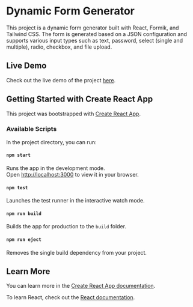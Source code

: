 # Dynamic Form Generator

This project is a dynamic form generator built with React, Formik, and Tailwind CSS. The form is generated based on a JSON configuration and supports various input types such as text, password, select (single and multiple), radio, checkbox, and file upload.

## Live Demo

Check out the live demo of the project [here](https://mydynamicform.netlify.app/).

## Getting Started with Create React App

This project was bootstrapped with [Create React App](https://github.com/facebook/create-react-app).

### Available Scripts

In the project directory, you can run:

#### `npm start`

Runs the app in the development mode.\
Open [http://localhost:3000](http://localhost:3000) to view it in your browser.

#### `npm test`

Launches the test runner in the interactive watch mode.

#### `npm run build`

Builds the app for production to the `build` folder.

#### `npm run eject`

Removes the single build dependency from your project.

## Learn More

You can learn more in the [Create React App documentation](https://facebook.github.io/create-react-app/docs/getting-started).

To learn React, check out the [React documentation](https://reactjs.org/).